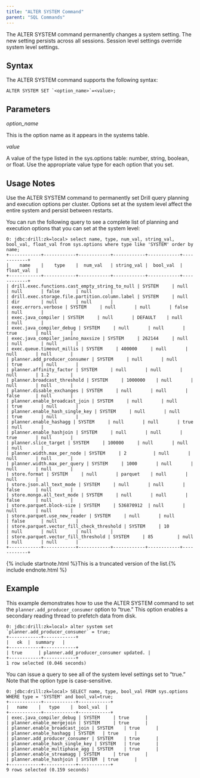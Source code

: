 ```yaml
---
title: "ALTER SYSTEM Command"
parent: "SQL Commands"
---
```

The ALTER SYSTEM command permanently changes a system setting. The new setting
persists across all sessions. Session level settings override system level
settings.

## Syntax

The ALTER SYSTEM command supports the following syntax:

    ALTER SYSTEM SET `<option_name>`=<value>;

## Parameters

*option_name*

This is the option name as it appears in the systems table.

_value_

A value of the type listed in the sys.options table: number, string, boolean,
or float. Use the appropriate value type for each option that you set.

## Usage Notes

Use the ALTER SYSTEM command to permanently set Drill query planning and
execution options per cluster. Options set at the system level affect the
entire system and persist between restarts.

You can run the following query to see a complete list of planning and
execution options that you can set at the system level:

    0: jdbc:drill:zk=local> select name, type, num_val, string_val, bool_val, float_val from sys.options where type like 'SYSTEM' order by name;
    +------------+------------+------------+------------+------------+------------+
    |    name    |    type    |  num_val   | string_val |  bool_val  | float_val  |
    +------------+------------+------------+------------+------------+------------+
    | drill.exec.functions.cast_empty_string_to_null | SYSTEM     | null       | null       | false      | null       |
    | drill.exec.storage.file.partition.column.label | SYSTEM     | null       | dir        | null       | null       |
    | exec.errors.verbose | SYSTEM     | null       | null       | false      | null       |
    | exec.java_compiler | SYSTEM     | null       | DEFAULT    | null       | null       |
    | exec.java_compiler_debug | SYSTEM     | null       | null       | true       | null       |
    | exec.java_compiler_janino_maxsize | SYSTEM     | 262144     | null       | null       | null       |
    | exec.queue.timeout_millis | SYSTEM     | 400000     | null       | null       | null       |
    | planner.add_producer_consumer | SYSTEM     | null       | null       | true       | null       |
    | planner.affinity_factor | SYSTEM     | null       | null       | null       | 1.2        |
    | planner.broadcast_threshold | SYSTEM     | 1000000    | null       | null       | null       |
    | planner.disable_exchanges | SYSTEM     | null       | null       | false      | null       |
    | planner.enable_broadcast_join | SYSTEM     | null       | null       | true       | null       |
    | planner.enable_hash_single_key | SYSTEM     | null       | null       | true       | null       |
    | planner.enable_hashagg | SYSTEM     | null       | null       | true       | null       |
    | planner.enable_hashjoin | SYSTEM     | null       | null       | true       | null       |
    | planner.slice_target | SYSTEM     | 100000     | null       | null       | null       |
    | planner.width.max_per_node | SYSTEM     | 2          | null       | null       | null       |
    | planner.width.max_per_query | SYSTEM     | 1000       | null       | null       | null       |
    | store.format | SYSTEM     | null       | parquet    | null       | null       |
    | store.json.all_text_mode | SYSTEM     | null       | null       | false      | null       |
    | store.mongo.all_text_mode | SYSTEM     | null       | null       | false      | null       |
    | store.parquet.block-size | SYSTEM     | 536870912  | null       | null       | null       |
    | store.parquet.use_new_reader | SYSTEM     | null       | null       | false      | null       |
    | store.parquet.vector_fill_check_threshold | SYSTEM     | 10         | null       | null       | null       |
    | store.parquet.vector_fill_threshold | SYSTEM     | 85         | null       | null       | null       |
    +------------+------------+------------+------------+------------+------------+

{% include startnote.html %}This is a truncated version of the list.{% include endnote.html %}

## Example

This example demonstrates how to use the ALTER SYSTEM command to set the
`planner.add_producer_consumer` option to “true.” This option enables a
secondary reading thread to prefetch data from disk.

    0: jdbc:drill:zk=local> alter system set `planner.add_producer_consumer` = true;
    +------------+------------+
    |   ok  |  summary   |
    +------------+------------+
    | true      | planner.add_producer_consumer updated. |
    +------------+------------+
    1 row selected (0.046 seconds)

You can issue a query to see all of the system level settings set to “true.”
Note that the option type is case-sensitive.

    0: jdbc:drill:zk=local> SELECT name, type, bool_val FROM sys.options WHERE type = 'SYSTEM' and bool_val=true;
    +------------+------------+------------+
    |   name    |   type    |  bool_val  |
    +------------+------------+------------+
    | exec.java_compiler_debug | SYSTEM     | true      |
    | planner.enable_mergejoin | SYSTEM     | true      |
    | planner.enable_broadcast_join | SYSTEM    | true      |
    | planner.enable_hashagg | SYSTEM   | true      |
    | planner.add_producer_consumer | SYSTEM    | true      |
    | planner.enable_hash_single_key | SYSTEM   | true      |
    | planner.enable_multiphase_agg | SYSTEM    | true      |
    | planner.enable_streamagg | SYSTEM     | true      |
    | planner.enable_hashjoin | SYSTEM  | true      |
    +------------+------------+------------+
    9 rows selected (0.159 seconds)

  

